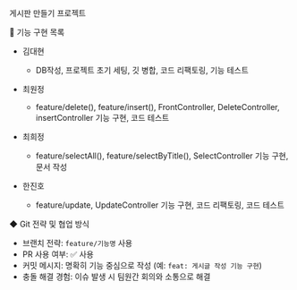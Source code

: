 게시판 만들기 프로젝트

📌 기능 구현 목록

- 김대현
  - DB작성, 프로젝트 초기 세팅, 깃 병합, 코드 리팩토링, 기능 테스트

- 최원정
  - feature/delete(), feature/insert(), FrontController, DeleteController, insertController 기능 구현, 코드 테스트

- 최희정
  - feature/selectAll(), feature/selectByTitle(), SelectController 기능 구현, 문서 작성

- 한진호
  - feature/update, UpdateController 기능 구현, 코드 리팩토링, 코드 테스트

◆ Git 전략 및 협업 방식

- 브랜치 전략: `feature/기능명` 사용
- PR 사용 여부: ✅ 사용
- 커밋 메시지: 명확히 기능 중심으로 작성 (예: `feat: 게시글 작성 기능 구현`)
- 충돌 해결 경험: 이슈 발생 시 팀원간 회의와 소통으로 해결

